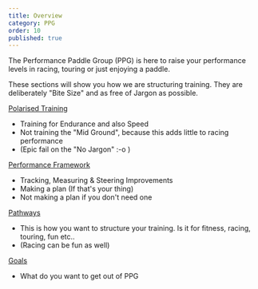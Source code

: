 ```yaml
---
title: Overview
category: PPG
order: 10
published: true
---
```


The Performance Paddle Group (PPG) is here to raise  your performance levels in racing, touring or just enjoying a paddle. 

These sections will show you how we are structuring training. 
They are deliberately "Bite Size" and as free of Jargon as possible. 

[Polarised Training](https://numbat70.github.io/ppg/Content/polarised/)
   - Training for Endurance and also Speed
   - Not training the "Mid Ground", because this adds little to racing performance
   - (Epic fail on the "No Jargon" :-o )

[Performance Framework](https://numbat70.github.io/ppg/Content/framework/)
   - Tracking, Measuring & Steering Improvements
   - Making a plan (If that's your thing)
   - Not making a plan if you don't need one

[Pathways](https://numbat70.github.io/ppg/Content/pathways/) 
   - This is how you want to structure your training. Is it for fitness, racing, touring, fun etc..
   - (Racing can be fun as well)

[Goals](https://numbat70.github.io/ppg/Content/goals/)
   - What do you want to get out of PPG
